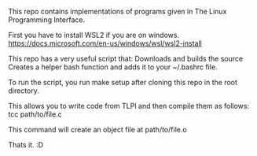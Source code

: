 This repo contains implementations of programs given in The Linux Programming Interface.

First you have to install WSL2 if you are on windows. 
https://docs.microsoft.com/en-us/windows/wsl/wsl2-install

This repo has a very useful script that: 
Downloads and builds the source
Creates a helper bash function and adds it to your ~/.bashrc file. 

To run the script, you run make setup after cloning this repo in the root directory. 

This allows you to write code from TLPI and then compile them as follows: 
  tcc path/to/file.c 

This command will create an object file at path/to/file.o

Thats it. :D
